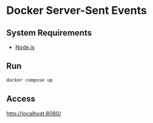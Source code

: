 # Docker Server-Sent Events

## System Requirements

- [Node.js](https://nodejs.org/)

## Run

```bash
docker compose up
```

## Access

[http://localhost:8080/](http://localhost:8080/)
